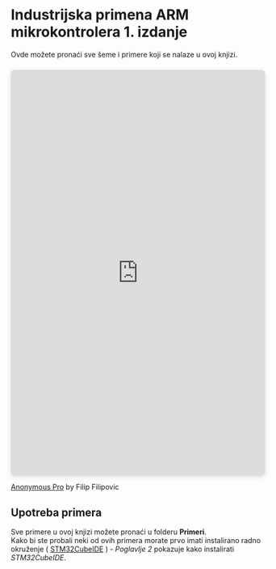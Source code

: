 <!--# industrijska-primena-arm-mikrokontrolera
Ovde se nalaze sve šeme, programi i sav prateći materijal koji se nalazi u knjizi "Industrijska primena ARM mikrokontrolera"-->

<h1>Industrijska primena <b>ARM</b> mikrokontrolera 1. izdanje</h1>
<p>Ovde možete pronaći sve šeme i primere koji se nalaze u ovoj knjizi.</p>


<div style="position: relative; width: 100%; height: 0; padding-top: 159.5745%;
 padding-bottom: 0; box-shadow: 0 2px 8px 0 rgba(63,69,81,0.16); margin-top: 1.6em; margin-bottom: 0.9em; overflow: hidden;
 border-radius: 8px; will-change: transform;">
  <iframe loading="lazy" style="position: absolute; width: 100%; height: 100%; top: 0; left: 0; border: none; padding: 0;margin: 0;"
    src="https://www.canva.com/design/DAGsnW_kqMs/7FLQDaNJWcSgwyjnbVtoMQ/view?embed" allowfullscreen="allowfullscreen" allow="fullscreen">
  </iframe>
</div>
<a href="https:&#x2F;&#x2F;www.canva.com&#x2F;design&#x2F;DAGsnW_kqMs&#x2F;7FLQDaNJWcSgwyjnbVtoMQ&#x2F;view?utm_content=DAGsnW_kqMs&amp;utm_campaign=designshare&amp;utm_medium=embeds&amp;utm_source=link" target="_blank" rel="noopener">Anonymous Pro</a> by Filip Filipovic


<h2>Upotreba primera</h2>
Sve primere u ovoj knjizi možete pronaći u folderu <b>Primeri</b>.<br>
Kako bi ste probali neki od ovih primera morate prvo imati instalirano radno okruženje ( <a href='https://www.st.com/en/development-tools/stm32cubeide.html#get-software'>STM32CubeIDE</a> ) - <i>Poglavlje 2</i> pokazuje kako instalirati <i>STM32CubeIDE</i>.
